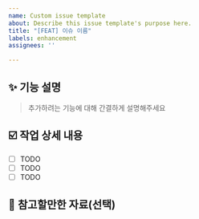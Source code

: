 ```yaml
---
name: Custom issue template
about: Describe this issue template's purpose here.
title: "[FEAT] 이슈 이름"
labels: enhancement
assignees: ''

---
```


## ✨ 기능 설명
> 추가하려는 기능에 대해 간결하게 설명해주세요


## ☑️ 작업 상세 내용
- [ ] TODO
- [ ] TODO
- [ ] TODO

## 📎 참고할만한 자료(선택)
